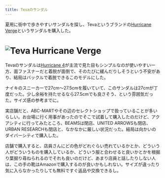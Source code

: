 ```yaml
---
title: Tevaのサンダル
---
```

夏用に街中で歩きやすいサンダルを探し、Tevaというブランドの[Hurricane Verge](https://www.amazon.co.jp/dp/B08B4869SL)というサンダルを購入した。

![](https://lh3.googleusercontent.com/docs/ADP-6oFn7BXSPgk8fJP16WRuPvEWNJvcs4B15VgHbFlXwlZyAfyhTmWPYwqpU3JSadLYyACbUNuJxrW59BMPzDGaIRJboW-1w0PVB8qWICm40W-pD7PgtDI61iwGE62_bIrr19pq58wkwsqWW3zR3RQ6GJfTOO9ENyOIAkDS_vYp2Qin618CsZxv4CVS4LKHx_8gwUt65PvepJ7FWcaqokFIktVXDDoX6g36elUzUY2Go3NYzGGO6N38Qou3Rnt59EwCcJ0PQ4acY-T1xszKq2h0_2Sg5_sxg0WFIQKOFe3U1KS2PRUJnayVcE5f_rmi-1032TK6kpvYIhWNVbGBJ4yohlY9vRWIOFWmcnsoQiAfTIgKTNqRdrGUiMtfk08OiafrYl1Rq9Dh8VVoTfocRqO0xnYlhXEns0z6dULu_rDj5N6XXjc24T7gqbs33irq2SSUD0KdMheSRyMQ-EuVUcC-TVyKWxlBKozFaSVDsXQXa-D_mslhn19n6F0xxBQoo2JV-UKJblmZNTPPRlbrH0HgMc-_-Md53wnkq2ZBAcXbxx0HClasLyuNwcNDdZNU15KPRBJNrslXY3HWpd0E6MZ97YHLGD_4xuySOMJldhFT66WpbHcJW0Q57YqDVlMOWlMJGlTCcntxLVQSWhOUxjNRMNBHV2Hwo2BYtg8YJL5ZY5VUQ3GTVKVi1kHhTGqT-AZebImOS0N2XK6x8GHIzQyYNklCBLvj5y8IQnLc0srZlJQTuOnd7suU1eOVFDaGExEgsiHZxsESnGrXzamNYERp7f5z8iZO2aBzETVXxGlyEZe3lEdMVeLqe9ZomIyxiVu5Gk1hoZ9I8lJ_9eJuTVDZYC9SZ_kl3gXKKXlp_UJKTjOohpeL8SbgzNMzqTkGDSLsF9dauiFZIaLOq702eqo-SHf5xxJOUADnRZ5tjHYXsTkrElwmnW4ZXL8Lc7c9YM8MQt5gvIvv3VcORuWcJEoVBvnryYiqwEQqtqY382eAIySGQ4jmps4d4TEDCDqR5-RyFJt3q5jPNzLaySrlbqjDfG6j3EZjKekc-mVhBF-znF67BHzIj02q6Yu570aH4JOY4hWUEowEPqcAcTZ0ivDSakvDFBfbqucxDEaZ4Mvms25G5lK05vZypRBRSB2bth02F2oxBwR-PTOiIgFL65EMXJ5eqVRvJRAF4BkZ_HbH_I8_fuA0lFZWhexPVHjcVHcci9cyVe2gYyFQ6yxLK3nHtKWQpQn7o_DszrUrXhr70k4XFmwC "Teva Hurricane Verge")
=======================================================================================================================================================================================================================================================================================================================================================================================================================================================================================================================================================================================================================================================================================================================================================================================================================================================================================================================================================================================================================================================================================================================================================================================================================================================================================================================================================================================

Tevaのサンダルは[Hurricane 4](https://www.amazon.co.jp/dp/B096RS5PWQ)が主流で見た目もシンプルなのが使いやすい一方、面ファスナーだと着脱が面倒で、そのたびに緩んだりしそうという不安があり、結局はバックルで着脱できるこのモデルにした。

ナイキのスニーカーで27cm～27.5cmを履いていて、このサンダルは27cmが丁度だった。少し余裕を持たせるなら27.5cmでも良さそう、という雰囲気だった。サイズ感の参考までに。

実店舗だと、ABC-MARTやその辺のセレクトショップで扱っていることが多いらしい。お台場に行く用事があったのでそこで試着して購入したのだけど、アクアシティに行ってみたところ、BEAMSは閉店、UNITED ARROWSも閉店、URBAN RESEARCHも閉店と、なかなかに厳しい状況だった。結局は向かいのダイバーシティで購入した。

店舗で購入すると、店員さんにどの色がどれぐらい売れているかとか、どういう人がどういうものを購入しているか、どういう服と合わせると良いかとかを根掘り葉掘り尋ねられるのでそれも良いのだけど、あまり店員と話したりしない人は、この手の靴はAmazonで購入するのが良いかもしれない。サイズが違ったり気に入らなかったりしても無料ですぐ返品や交換できるし。
